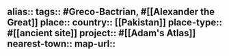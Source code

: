 alias::
tags:: #Greco-Bactrian, #[[Alexander the Great]]
place::
country:: [[Pakistan]] 
place-type:: #[[ancient site]] 
project:: #[[Adam's Atlas]] 
nearest-town::
map-url::
-